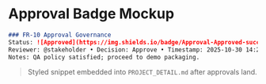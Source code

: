 # Approval Badge Mockup

```markdown
### FR-10 Approval Governance
Status: ![Approved](https://img.shields.io/badge/Approval-Approved-success)
Reviewer: @stakeholder • Decision: Approve • Timestamp: 2025-10-30 14:27 UTC
Notes: QA policy satisfied; proceed to demo packaging.
```

> Styled snippet embedded into `PROJECT_DETAIL.md` after approvals land.
